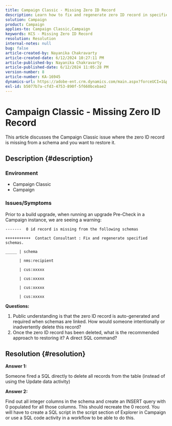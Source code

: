 ```yaml
---
title: Campaign Classic - Missing Zero ID Record
description: Learn how to fix and regenerate zero ID record in specified schemas in Campaign Classic.
solution: Campaign
product: Campaign
applies-to: Campaign Classic,Campaign
keywords: KCS - Missing Zero ID Record
resolution: Resolution
internal-notes: null
bug: false
article-created-by: Nayanika Chakravarty
article-created-date: 6/12/2024 10:27:11 PM
article-published-by: Nayanika Chakravarty
article-published-date: 6/12/2024 11:05:28 PM
version-number: 8
article-number: KA-16945
dynamics-url: https://adobe-ent.crm.dynamics.com/main.aspx?forceUCI=1&pagetype=entityrecord&etn=knowledgearticle&id=539b09e4-0a29-ef11-840a-000d3a3764e0
exl-id: b5077b7a-cfd3-4753-890f-5f660bcebae2
---
```

# Campaign Classic - Missing Zero ID Record


This article discusses the Campaign Classic issue where the zero ID record is missing from a schema and you want to restore it.

## Description {#description}


### Environment

- Campaign Classic
- Campaign


### Issues/Symptoms

Prior to a build upgrade, when running an upgrade Pre-Check in a Campaign instance, we are seeing a warning:


```
-------  0 id record is missing from the following schemas

+++++++++++  Contact Consultant : Fix and regenerate specified schemas.

_____ | schema                   

      | nms:recipient            

      | cus:xxxxx     

      | cus:xxxxx         

      | cus:xxxxx        

      | cus:xxxxx
```


<b>Questions:</b>

1. Public understanding is that the zero ID record is auto-generated and required when schemas are linked. How would someone intentionally or inadvertently delete this record?
2. Once the zero ID record has been deleted, what is the recommended approach to restoring it? A direct SQL command?



## Resolution {#resolution}


<b>Answer 1:</b>

Someone fired a SQL directly to delete all records from the table (instead of using the Update data activity)

<b>Answer 2:</b>

Find out all integer columns in the schema and create an INSERT query with 0 populated for all those columns. This should recreate the 0 record. You will have to create a SQL script in the script section of Explorer in Campaign or use a SQL code activity in a workflow to be able to do this.
